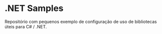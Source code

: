 # .NET Samples

Repositório com pequenos exemplo de configuração de uso de bibliotecas úteis para C# / .NET.
